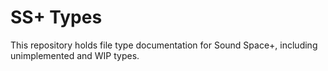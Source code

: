 # SS+ Types
This repository holds file type documentation for Sound Space+,
including unimplemented and WIP types.
